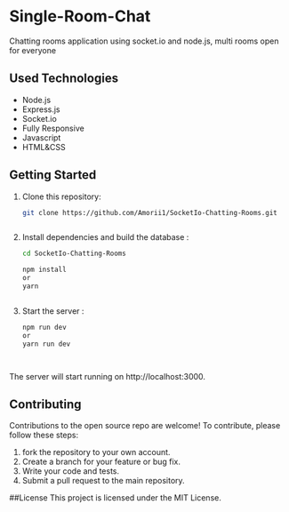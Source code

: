 # Single-Room-Chat
Chatting rooms application using socket.io and node.js, multi rooms open for everyone

## Used Technologies
- Node.js
- Express.js
- Socket.io
- Fully Responsive
- Javascript
- HTML&CSS 



## Getting Started

1. Clone this repository:

   ```bash
   git clone https://github.com/Amorii1/SocketIo-Chatting-Rooms.git
   


2. Install dependencies and build the database : 

   ```bash
   cd SocketIo-Chatting-Rooms
   
   npm install
   or
   yarn
   


3. Start the server : 
   ```bash
   npm run dev
   or
   yarn run dev
   



The server will start running on http://localhost:3000.


## Contributing 
Contributions to the open source repo are welcome! 
To contribute, please follow these steps:

1. fork the repository to your own account.
2. Create a branch for your feature or bug fix.
3. Write your code and tests.
4. Submit a pull request to the main repository.

##License
This project is licensed under the MIT License.

